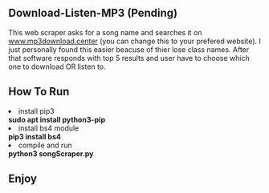 ## Download-Listen-MP3 (Pending)

This web scraper asks for a song name and searches it on www.mp3download.center (you can change this to your prefered website).
I just personally found this easier beacuse of thier lose class names. After that software responds with top 5 results and user have to 
choose which one to download OR listen to.

## How To Run
<li>install pip3</li> 
<b> sudo apt install python3-pip </b>
<li>install bs4 module</li> 
<b>pip3 install bs4 </b>
<li>compile and run</li> 
<b>python3 songScraper.py</b>

## Enjoy
